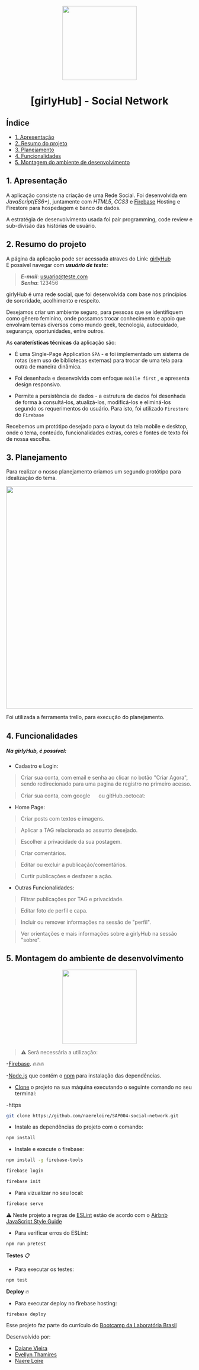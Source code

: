 <p align="center">
<img src="./public/img/girly-logo.png" width="200" heigth="200" >
</p>

<h1 align="center"> [girlyHub] - Social Network</h1>

## Índice

- [1. Apresentação](#1-apresentacao)
- [2. Resumo do projeto](#2-resumo-do-projeto)
- [3. Planejamento](#3-planejamento)
- [4. Funcionalidades](#4-funcionalidades)
- [5. Montagem do ambiente de desenvolvimento](#5-montagem-do-ambiente-de-desenvolvimento)

## 1. Apresentação

A aplicação consiste na criação de uma Rede Social. Foi desenvolvida em _JavaScript(ES6+)_, juntamente com _HTML5_, _CCS3_ e [Firebase](https://firebase.google.com/) Hosting e Firestore para hospedagem e banco de dados.

A estratégia de desenvolvimento usada foi pair programming, code review e sub-divisão das histórias de usuário.

## 2. Resumo do projeto

A página da aplicação pode ser acessada atraves do Link: [girlyHub](https://social-network-12571.web.app/)  
É possível navegar com **_usuário de teste:_**

> **_E-mail_**: usuario@teste.com  
> **_Senha_**: 123456

girlyHub é uma rede social, que foi desenvolvida com base nos princípios de sororidade, acolhimento e respeito.

Desejamos criar um ambiente seguro, para pessoas que se identifiquem como gênero feminino, onde possamos trocar conhecimento e apoio que envolvam temas diversos como mundo geek, tecnologia, autocuidado, segurança, oportunidades, entre outros.

As **caraterísticas técnicas** da aplicação são:

- É uma Single-Page Application `SPA` - e foi implementado um sistema de rotas (sem uso de bibliotecas externas) para trocar de uma tela para outra de maneira dinâmica.

- Foi desenhada e desenvolvida com enfoque `mobile first` , e apresenta design responsivo.

- Permite a persistência de dados - a estrutura de dados foi desenhada de forma à consultá-los, atualizá-los, modificá-los e eliminá-los segundo os requerimentos do usuário. Para isto, foi utilizado `Firestore` do `Firebase`

Recebemos um protótipo desejado para o layout da tela mobile e desktop, onde o tema, conteúdo, funcionalidades extras, cores e fontes de texto foi de nossa escolha.

## 3. Planejamento

Para realizar o nosso planejamento criamos um segundo protótipo para idealização do tema.

<p align="center">
<img src="./public/img/prototipo-girly-feed.png" width="600" heigth="600">
</p>

Foi utilizada a ferramenta trello, para execução do planejamento.

## 4. Funcionalidades

##### Na girlyHub, é possível:

- Cadastro e Login:

> Criar sua conta, com email e senha ao clicar no botão "Criar Agora", sendo redirecionado para uma pagina de registro no primeiro acesso.

> Criar sua conta, com google <img src="./public/img/google.png" width="15"> ou gitHub.:octocat:

- Home Page:

> Criar posts com textos e imagens.

> Aplicar a TAG relacionada ao assunto desejado.

> Escolher a privacidade da sua postagem.

> Criar comentários.

> Editar ou excluir a publicação/comentários.

> Curtir publicações e desfazer a ação.

- Outras Funcionalidades:

> Filtrar publicações por TAG e privacidade.

> Editar foto de perfil e capa.

> Incluir ou remover informações na sessão de "perfil".

> Ver orientações e mais informações sobre a girlyHub na sessão "sobre".

## 5. Montagem do ambiente de desenvolvimento

<p align="center">
<img src="https://media.giphy.com/media/W4IY7zQdRh7Ow/giphy.gif" width="200" heigth="200"> 
</p>

> :warning: Será necessária a utilização:

-[Firebase](https://firebase.google.com/products/dynamic-links?gclid=EAIaIQobChMIo9Krk6-W6gIVARKRCh26pgTCEAAYASABEgLr-fD_BwE). :fire::fire::fire:

-[Node.js](https://nodejs.org/) que contém o [npm](https://docs.npmjs.com/) para instalação das dependências.

- [Clone](https://help.github.com/articles/cloning-a-repository/) o projeto na sua máquina executando o seguinte comando no seu terminal:

-https

```sh
git clone https://github.com/naereloire/SAP004-social-network.git
```

- Instale as dependências do projeto com o comando:

```sh
npm install
```

- Instale e execute o firebase:

```sh
npm install -g firebase-tools
```

```sh
firebase login
```

```sh
firebase init
```

- Para vizualizar no seu local:

```sh
firebase serve
```

:warning: Neste projeto a regras de [ESLint](https://eslint.org/) estão de acordo com o [Airbnb JavaScript Style Guide](https://github.com/armoucar/javascript-style-guide)

- Para verificar erros do ESLint:

```sh
npm run pretest
```

**Testes** :clipboard:

- Para executar os testes:

```sh
npm test
```

**Deploy** :fire:

- Para executar deploy no firebase hosting:

```sh
firebase deploy
```

Esse projeto faz parte do currículo do [Bootcamp da Laboratória Brasil](https://www.laboratoria.la/br)

Desenvolvido por:

- [Daiane Vieira](https://github.com/daianevieira07)
- [Evellyn Thamires](https://github.com/EvellynThamires)
- [Naere Loire](https://github.com/naereloire)
